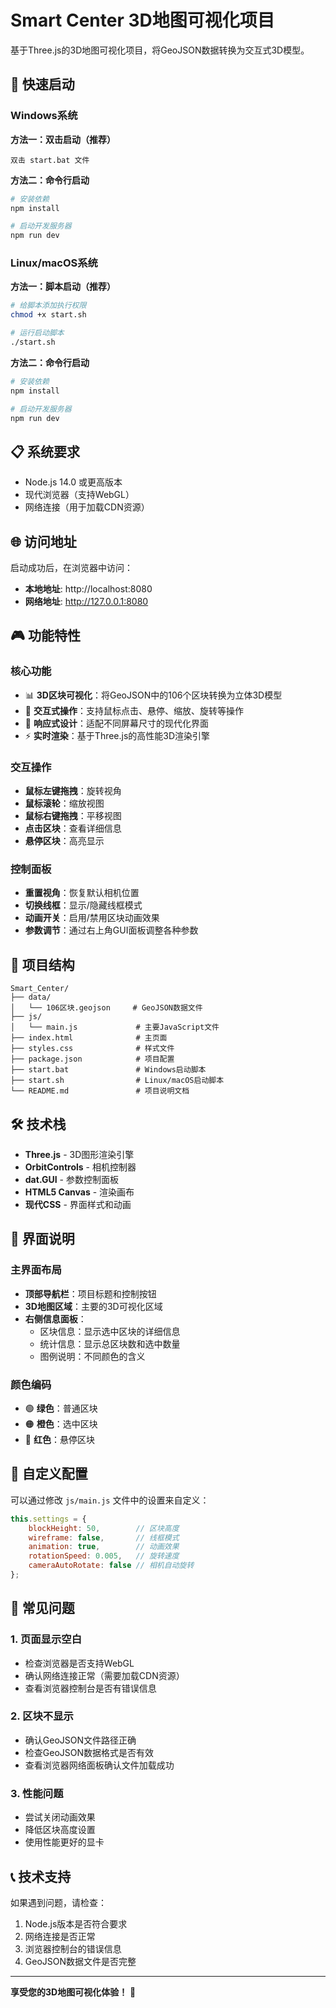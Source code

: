 # Smart Center 3D地图可视化项目

基于Three.js的3D地图可视化项目，将GeoJSON数据转换为交互式3D模型。

## 🚀 快速启动

### Windows系统

**方法一：双击启动（推荐）**
```
双击 start.bat 文件
```

**方法二：命令行启动**
```bash
# 安装依赖
npm install

# 启动开发服务器
npm run dev
```

### Linux/macOS系统

**方法一：脚本启动（推荐）**
```bash
# 给脚本添加执行权限
chmod +x start.sh

# 运行启动脚本
./start.sh
```

**方法二：命令行启动**
```bash
# 安装依赖
npm install

# 启动开发服务器
npm run dev
```

## 📋 系统要求

- Node.js 14.0 或更高版本
- 现代浏览器（支持WebGL）
- 网络连接（用于加载CDN资源）

## 🌐 访问地址

启动成功后，在浏览器中访问：
- **本地地址**: http://localhost:8080
- **网络地址**: http://127.0.0.1:8080

## 🎮 功能特性

### 核心功能
- 📊 **3D区块可视化**：将GeoJSON中的106个区块转换为立体3D模型
- 🎯 **交互式操作**：支持鼠标点击、悬停、缩放、旋转等操作
- 📱 **响应式设计**：适配不同屏幕尺寸的现代化界面
- ⚡ **实时渲染**：基于Three.js的高性能3D渲染引擎

### 交互操作
- **鼠标左键拖拽**：旋转视角
- **鼠标滚轮**：缩放视图
- **鼠标右键拖拽**：平移视图
- **点击区块**：查看详细信息
- **悬停区块**：高亮显示

### 控制面板
- **重置视角**：恢复默认相机位置
- **切换线框**：显示/隐藏线框模式
- **动画开关**：启用/禁用区块动画效果
- **参数调节**：通过右上角GUI面板调整各种参数

## 📁 项目结构

```
Smart_Center/
├── data/
│   └── 106区块.geojson     # GeoJSON数据文件
├── js/
│   └── main.js             # 主要JavaScript文件
├── index.html              # 主页面
├── styles.css              # 样式文件
├── package.json            # 项目配置
├── start.bat               # Windows启动脚本
├── start.sh                # Linux/macOS启动脚本
└── README.md               # 项目说明文档
```

## 🛠️ 技术栈

- **Three.js** - 3D图形渲染引擎
- **OrbitControls** - 相机控制器
- **dat.GUI** - 参数控制面板
- **HTML5 Canvas** - 渲染画布
- **现代CSS** - 界面样式和动画

## 🎨 界面说明

### 主界面布局
- **顶部导航栏**：项目标题和控制按钮
- **3D地图区域**：主要的3D可视化区域
- **右侧信息面板**：
  - 区块信息：显示选中区块的详细信息
  - 统计信息：显示总区块数和选中数量
  - 图例说明：不同颜色的含义

### 颜色编码
- 🟢 **绿色**：普通区块
- 🟠 **橙色**：选中区块
- 🔴 **红色**：悬停区块

## 🔧 自定义配置

可以通过修改 `js/main.js` 文件中的设置来自定义：

```javascript
this.settings = {
    blockHeight: 50,        // 区块高度
    wireframe: false,       // 线框模式
    animation: true,        // 动画效果
    rotationSpeed: 0.005,   // 旋转速度
    cameraAutoRotate: false // 相机自动旋转
};
```

## 🐛 常见问题

### 1. 页面显示空白
- 检查浏览器是否支持WebGL
- 确认网络连接正常（需要加载CDN资源）
- 查看浏览器控制台是否有错误信息

### 2. 区块不显示
- 确认GeoJSON文件路径正确
- 检查GeoJSON数据格式是否有效
- 查看浏览器网络面板确认文件加载成功

### 3. 性能问题
- 尝试关闭动画效果
- 降低区块高度设置
- 使用性能更好的显卡

## 📞 技术支持

如果遇到问题，请检查：
1. Node.js版本是否符合要求
2. 网络连接是否正常
3. 浏览器控制台的错误信息
4. GeoJSON数据文件是否完整

---

**享受您的3D地图可视化体验！** 🎉